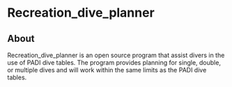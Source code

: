 # Recreation_dive_planner
## About
Recreation_dive_planner is an open source program that assist divers in the use of PADI dive tables. The program provides planning for single, double, or multiple dives and will work within the same limits as the PADI dive tables.


